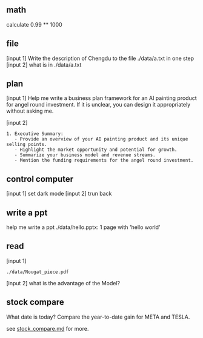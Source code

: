 ## math
calculate 0.99 ** 1000

## file
[input 1]
Write the description of Chengdu to the file ./data/a.txt in one step
[input 2]
what is in ./data/a.txt

## plan
[input 1]
Help me write a business plan framework for an AI painting product for angel round investment. If it is unclear, you can design it appropriately without asking me.

[input 2]
```plan complete
1. Executive Summary:
   - Provide an overview of your AI painting product and its unique selling points.
   - Highlight the market opportunity and potential for growth.
   - Summarize your business model and revenue streams.
   - Mention the funding requirements for the angel round investment.
```

## control computer
[input 1]
set dark mode
[input 2]
trun back

## write a ppt
help me write a ppt ./data/hello.pptx: 1 page with 'hello world'

## read
[input 1]
```read
./data/Nougat_piece.pdf
```
[input 2]
what is the advantage of the Model?

## stock compare
What date is today? Compare the year-to-date gain for META and TESLA.

see [stock_compare.md](./stock_compare.md) for more.